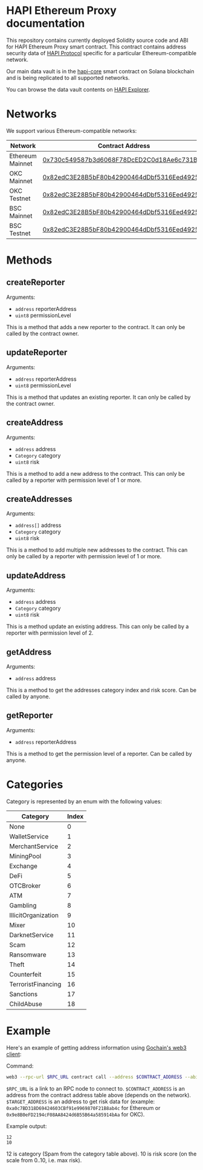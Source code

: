 # HAPI Ethereum Proxy documentation

This repository contains currently deployed Solidity source code and ABI for HAPI Ethereum Proxy smart contract. This contract contains address security data of [HAPI Protocol](https://hapi.one/) specific for a particular Ethereum-compatible network.

Our main data vault is in the [hapi-core](https://github.com/HAPIprotocol/hapi-core) smart contract on Solana blockchain and is being replicated to all supported networks.

You can browse the data vault contents on [HAPI Explorer](https://explorer.hapi.one/).

# Networks

We support various Ethereum-compatible networks:

| Network | Contract Address |
|---------|------------------|
| Ethereum Mainnet | [0x730c549587b3d6068F78DcED2C0d18Ae6c731B02](https://etherscan.io/address/0x730c549587b3d6068F78DcED2C0d18Ae6c731B02) |
| OKC Mainnet | [0x82edC3E28B5bF80b42900464dDbf5316Eed49258](https://www.oklink.com/en/okc/address/0x82edC3E28B5bF80b42900464dDbf5316Eed49258) |
| OKC Testnet | [0x82edC3E28B5bF80b42900464dDbf5316Eed49258](https://www.oklink.com/en/okc-test/address/0x82edC3E28B5bF80b42900464dDbf5316Eed49258) |
| BSC Mainnet | [0x82edC3E28B5bF80b42900464dDbf5316Eed49258](https://bscscan.com/address/0x82edC3E28B5bF80b42900464dDbf5316Eed49258) |
| BSC Testnet | [0x82edC3E28B5bF80b42900464dDbf5316Eed49258](https://testnet.bscscan.com/address/0x82edC3E28B5bF80b42900464dDbf5316Eed49258) |

# Methods

## createReporter

Arguments:
- `address` reporterAddress
- `uint8` permissionLevel

This is a method that adds a new reporter to the contract. It can only be called by the contract owner.

## updateReporter

Arguments:
- `address` reporterAddress
- `uint8` permissionLevel

This is a method that updates an existing reporter. It can only be called by the contract owner.

## createAddress

Arguments:
- `address` address
- `Category` category
- `uint8` risk

This is a method to add a new address to the contract. This can only be called by a reporter with permission level of 1 or more.

## createAddresses

Arguments:
- `address[]` address
- `Category` category
- `uint8` risk

This is a method to add multiple new addresses to the contract. This can only be called by a reporter with permission level of 1 or more.

## updateAddress

Arguments:
- `address` address
- `Category` category
- `uint8` risk

This is a method update an existing address. This can only be called by a reporter with permission level of 2.

## getAddress

Arguments:
- `address` address

This is a method to get the addresses category index and risk score. Can be called by anyone.

## getReporter

Arguments:
- `address` reporterAddress

This is a method to get the permission level of a reporter. Can be called by anyone.

# Categories

Category is represented by an enum with the following values:

| Category | Index |
|----------|-------|
| None | 0 |
| WalletService | 1 |
| MerchantService | 2 |
| MiningPool | 3 |
| Exchange | 4 |
| DeFi | 5 |
| OTCBroker | 6 |
| ATM | 7 |
| Gambling | 8 |
| IllicitOrganization | 9 |
| Mixer | 10 |
| DarknetService | 11 |
| Scam | 12 |
| Ransomware | 13 |
| Theft | 14 |
| Counterfeit | 15 |
| TerroristFinancing | 16 |
| Sanctions | 17 |
| ChildAbuse | 18 |

# Example

Here's an example of getting address information using [Gochain's web3 client](https://github.com/gochain/web3):

Command:
```sh
web3 --rpc-url $RPC_URL contract call --address $CONTRACT_ADDRESS --abi HapiProxy.abi --function getAddress $TARGET_ADDRESS
```

`$RPC_URL` is a link to an RPC node to connect to. `$CONTRACT_ADDRESS` is an address from the contract address table above (depends on the network). `$TARGET_ADDRESS` is an address to get risk data for (example: `0xa0c7BD318D69424603CBf91e9969870F21B8ab4c` for Ethereum or `0x9e8B0eFD2194cF08AA8424d6B55B64a585914bAa` for OKC).

Example output:
```
12
10
```

12 is category (Spam from the category table above). 10 is risk score (on the scale from 0..10, i.e. max risk).
